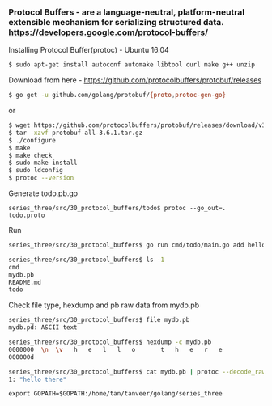 ### Protocol Buffers -  are a language-neutral, platform-neutral extensible mechanism for serializing structured data. https://developers.google.com/protocol-buffers/

Installing Protocol Buffer(protoc) - Ubuntu 16.04

```sh
$ sudo apt-get install autoconf automake libtool curl make g++ unzip
```

Download from here - https://github.com/protocolbuffers/protobuf/releases

```sh
$ go get -u github.com/golang/protobuf/{proto,protoc-gen-go}
```
or

```sh
$ wget https://github.com/protocolbuffers/protobuf/releases/download/v3.6.1/protobuf-all-3.6.1.tar.gz
$ tar -xzvf protobuf-all-3.6.1.tar.gz
$ ./configure 
$ make
$ make check
$ sudo make install
$ sudo ldconfig
$ protoc --version
```

Generate todo.pb.go
```
series_three/src/30_protocol_buffers/todo$ protoc --go_out=. todo.proto
```

Run
```sh
series_three/src/30_protocol_buffers$ go run cmd/todo/main.go add hello there

series_three/src/30_protocol_buffers$ ls -1
cmd
mydb.pb
README.md
todo
```

Check file type, hexdump and pb raw data from mydb.pb
```sh
series_three/src/30_protocol_buffers$ file mydb.pb
mydb.pd: ASCII text

series_three/src/30_protocol_buffers$ hexdump -c mydb.pb
0000000  \n  \v   h   e   l   l   o       t   h   e   r   e
000000d

series_three/src/30_protocol_buffers$ cat mydb.pb | protoc --decode_raw
1: "hello there"
```


```
export GOPATH=$GOPATH:/home/tan/tanveer/golang/series_three
```